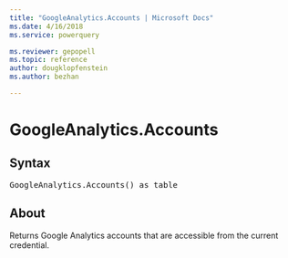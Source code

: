 ```yaml
---
title: "GoogleAnalytics.Accounts | Microsoft Docs"
ms.date: 4/16/2018
ms.service: powerquery

ms.reviewer: gepopell
ms.topic: reference
author: dougklopfenstein
ms.author: bezhan

---
```

# GoogleAnalytics.Accounts

## Syntax

<pre>
GoogleAnalytics.Accounts() as table
</pre>

## About
Returns Google Analytics accounts that are accessible from the current credential.
